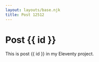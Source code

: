 ```yaml
---
layout: layouts/base.njk
title: Post 12512
---
```


# Post {{ id }}

This is post {{ id }} in my Eleventy project.

